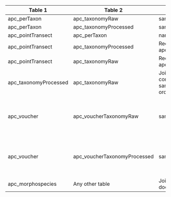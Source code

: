 |Table 1|Table 2|Join by field(s)|Notes|
|------------------------|------------------------|-------------------------------|-------------------------------|
apc_perTaxon|apc_taxonomyRaw|sampleID||
apc_perTaxon|apc_taxonomyProcessed|sampleID||
apc_pointTransect|apc_perTaxon|namedLocation,pointNumber,collectDate||
apc_pointTransect|apc_taxonomyProcessed|Requires intermediate table: join via apc_perTaxon table||
apc_pointTransect|apc_taxonomyRaw|Requires intermediate table: join via apc_perTaxon table||
apc_taxonomyProcessed|apc_taxonomyRaw|Join not recommended. These tables contain identifications of the same samples with possibly differing higher-order taxonomy; see User Guide.||
apc_voucher|apc_voucherTaxonomyRaw|sampleID|Use a left join for these tables|
apc_voucher|apc_voucherTaxonomyProcessed|sampleID|Use a left join for these tables|
apc_morphospecies|Any other table|Join not recommended. Data resolution does not match other tables.||
